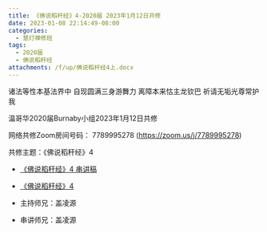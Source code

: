 ```yaml
---
title: 《佛说稻秆经》4-2020届 2023年1月12日共修
date: 2023-01-08 22:14:49-08:00
categories:
  - 慧灯禅修班
tags:
  - 2020届
  - 佛说稻秆经
attachments: /f/up/佛说稻杆经4上.docx
---
```

诸法等性本基法界中 自现圆满三身游舞力
离障本来怙主龙钦巴 祈请无垢光尊常护我

温哥华2020届Burnaby小组2023年1月12日共修

网络共修Zoom房间号码： 7789995278 (<https://zoom.us/j/7789995278>)

共修主题：《佛说稻秆经》4

* [《佛说稻秆经》4 串讲稿](/f/up/佛说稻杆经4上.docx)
* [《佛说稻秆经》4](https://www.youtube.com/watch?v=lpGZL5JXCSc&list=PLQU9iXcMduTf8kUFfvqtD2RLoj2cDEqNH&index=4)

* 主持师兄：盖凌源
* 串讲师兄：盖凌源
